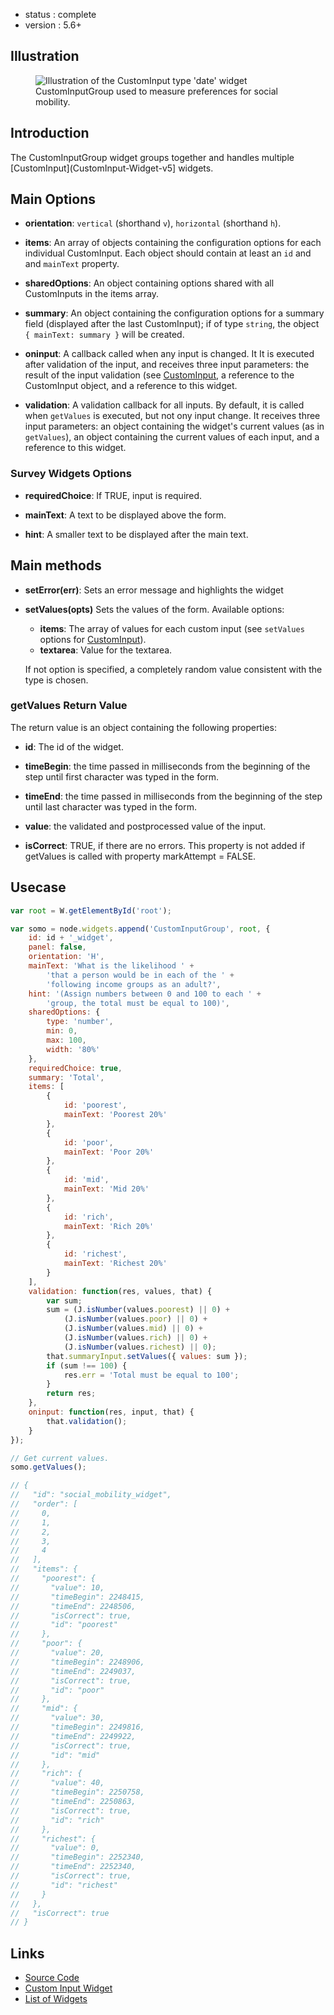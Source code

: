  - status : complete
 - version : 5.6+

## Illustration
<figure>
  <img src="http://nodegame.org/images/wiki/v5/custominput-group.png" alt="Illustration of the CustomInput type 'date' widget">
  <br>
  <figcaption>CustomInputGroup used to measure preferences for social mobility.</figcaption>
</figure>

## Introduction

The CustomInputGroup widget groups together and handles multiple
  [CustomInput](CustomInput-Widget-v5] widgets.
  
## Main Options

- **orientation**: `vertical` (shorthand `v`), `horizontal` (shorthand `h`).
  
- **items**: An array of objects containing the configuration options
  for each individual CustomInput. Each object should contain at least
  an `id` and and `mainText` property. 

- **sharedOptions**: An object containing options shared with all
   CustomInputs in the items array.

- **summary**: An object containing the configuration options for a
  summary field (displayed after the last CustomInput); if of type
  `string`, the object `{ mainText: summary }` will be created.

- **oninput**: A callback called when any input is changed. It 
  It is executed after validation of the input, and receives three
  input parameters: the result of the input validation (see
  [CustomInput](CustomInput-Widget-v5), a reference to the CustomInput
  object, and a reference to this widget. 
  
- **validation**: A validation callback for all inputs. By default, it
  is called when `getValues` is executed, but not ony input change. It
  receives three input parameters: an object containing the widget's
  current values (as in `getValues`), an object containing the current
  values of each input, and a reference to this widget.

### Survey Widgets Options

- **requiredChoice**: If TRUE, input is required.

- **mainText**: A text to be displayed above the form.

- **hint**: A smaller text to be displayed after the main text.


## Main methods

- **setError(err)**: Sets an error message and highlights the widget

- **setValues(opts)** Sets the values of the form. Available options:
  
    - **items**: The array of values for each custom input (see
  `setValues` options for [CustomInput](CustomInput-Widget-v5)).
    - **textarea**: Value for the textarea.
        
    If not option is specified, a completely random value consistent with the
    type is chosen. 

### getValues Return Value

The return value is an object containing the following properties:

- **id**: The id of the widget.

- **timeBegin**: the time passed in milliseconds from the beginning of the step
    until first character was typed in the form.
    
- **timeEnd**: the time passed in milliseconds from the beginning of the step
    until last character was typed in the form.

- **value**: the validated and postprocessed value of the input.

- **isCorrect**: TRUE, if there are no errors. This property is not added if
  getValues is called with property markAttempt = FALSE.

## Usecase

```js
var root = W.getElementById('root');

var somo = node.widgets.append('CustomInputGroup', root, {
    id: id + '_widget',
    panel: false,
    orientation: 'H',
    mainText: 'What is the likelihood ' +
        'that a person would be in each of the ' +
        'following income groups as an adult?',
    hint: '(Assign numbers between 0 and 100 to each ' +
        'group, the total must be equal to 100)',
    sharedOptions: {
        type: 'number',
        min: 0,
        max: 100,
        width: '80%'
    },
    requiredChoice: true,
    summary: 'Total',
    items: [
        {
            id: 'poorest',
            mainText: 'Poorest 20%'
        },
        {
            id: 'poor',
            mainText: 'Poor 20%'
        },
        {
            id: 'mid',
            mainText: 'Mid 20%'
        },
        {
            id: 'rich',
            mainText: 'Rich 20%'
        },
        {
            id: 'richest',
            mainText: 'Richest 20%'
        }
    ],
    validation: function(res, values, that) {
        var sum;
        sum = (J.isNumber(values.poorest) || 0) +
            (J.isNumber(values.poor) || 0) +
            (J.isNumber(values.mid) || 0) +
            (J.isNumber(values.rich) || 0) +
            (J.isNumber(values.richest) || 0);
        that.summaryInput.setValues({ values: sum });
        if (sum !== 100) {
            res.err = 'Total must be equal to 100';
        }
        return res;
    },
    oninput: function(res, input, that) {
        that.validation();
    }
});

// Get current values.
somo.getValues();

// {
//   "id": "social_mobility_widget",
//   "order": [
//     0,
//     1,
//     2,
//     3,
//     4
//   ],
//   "items": {
//     "poorest": {
//       "value": 10,
//       "timeBegin": 2248415,
//       "timeEnd": 2248506,
//       "isCorrect": true,
//       "id": "poorest"
//     },
//     "poor": {
//       "value": 20,
//       "timeBegin": 2248906,
//       "timeEnd": 2249037,
//       "isCorrect": true,
//       "id": "poor"
//     },
//     "mid": {
//       "value": 30,
//       "timeBegin": 2249816,
//       "timeEnd": 2249922,
//       "isCorrect": true,
//       "id": "mid"
//     },
//     "rich": {
//       "value": 40,
//       "timeBegin": 2250758,
//       "timeEnd": 2250863,
//       "isCorrect": true,
//       "id": "rich"
//     },
//     "richest": {
//       "value": 0,
//       "timeBegin": 2252340,
//       "timeEnd": 2252340,
//       "isCorrect": true,
//       "id": "richest"
//     }
//   },
//   "isCorrect": true
// }

```

## Links

- [Source Code](https://github.com/nodeGame/nodegame-widgets/blob/master/widgets/CustomInputGroup.js)
- [Custom Input Widget](CustomInput-Widget-v5)
- [List of Widgets](Widgets-v5)
